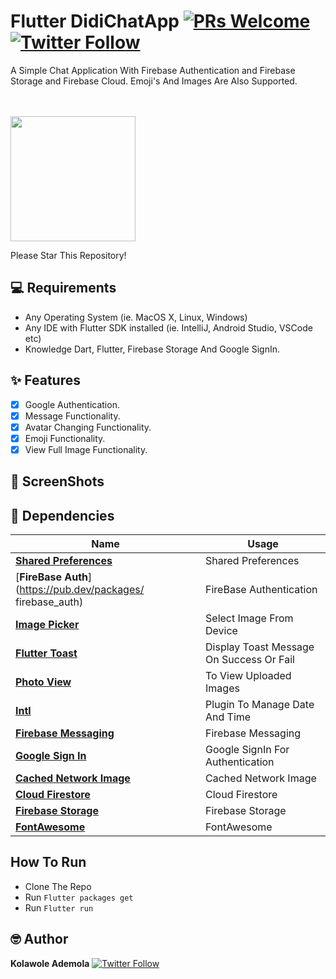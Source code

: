 # Flutter DidiChatApp [![PRs Welcome](https://img.shields.io/badge/PRs-welcome-brightgreen.svg?style=flat-square)](http://makeapullrequest.com) [![Twitter Follow](https://img.shields.io/twitter/follow/AdemolaDi.svg?style=social)](https://twitter.com/AdemolaDi)

A Simple Chat Application With Firebase Authentication and Firebase Storage and Firebase Cloud.
Emoji's And Images Are Also Supported.

<br>
<br>
<a href="http://download1523.mediafire.com/47ofh2ic5wdg/tk77cflsp5alb6j/app-release.apk"><img src="https://playerzon.com/asset/download.png" width="200"></img></a>
<br>

Please Star This Repository!

## 💻 Requirements
* Any Operating System (ie. MacOS X, Linux, Windows)
* Any IDE with Flutter SDK installed (ie. IntelliJ, Android Studio, VSCode etc)
* Knowledge Dart, Flutter, Firebase Storage And Google SignIn.

## ✨ Features
- [x] Google Authentication.
- [x] Message Functionality.
- [x] Avatar Changing Functionality.
- [x] Emoji Functionality.
- [x] View Full Image Functionality.

## 📸 ScreenShots

## 🔌 Dependencies
| Name | Usage |
|------|-------|
|[**Shared Preferences**](https://pub.dev/packages/shared_preferences)| Shared Preferences|
|[**FireBase Auth**](https://pub.dev/packages/ firebase_auth)| FireBase Authentication|
|[**Image Picker**](https://pub.dev/packages/image_picker)| Select Image From Device|
|[**Flutter Toast**](https://pub.dev/packages/fluttertoast)| Display Toast Message On Success Or Fail|
|[**Photo View**](https://pub.dev/packages/photo_view)| To View Uploaded Images|
|[**Intl**](https://pub.dev/packages/intl)| Plugin To Manage Date And Time|
|[**Firebase Messaging**](https://pub.dev/packages/firebase_messaging)|Firebase Messaging |
|[**Google Sign In**](https://pub.dev/packages/google_sign_in)|Google SignIn For Authentication|
|[**Cached Network Image**](https://pub.dev/packages/cached_network_image)|Cached Network Image|
|[**Cloud Firestore**](https://pub.dev/packages/cloud_firestore)|Cloud Firestore|
|[**Firebase Storage**](https://pub.dev/packages/firebase_storage)|Firebase Storage|
|[**FontAwesome**](https://pub.dev/packages/font_awesome_flutter)|FontAwesome|

## How To Run
* Clone The Repo
* Run `Flutter packages get`
* Run `Flutter run`

## 🤓 Author
**Kolawole Ademola** [![Twitter Follow](https://img.shields.io/twitter/follow/AdemolaDi.svg?style=social)](https://twitter.com/AdemolaDi)

